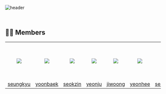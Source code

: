 ![header](https://capsule-render.vercel.app/api?type=soft&color=auto&height=300&section=header&text=CS-Itzy&desc=Computer%Science%20Study%20Group!&fontSize=90&descAlign=57&descAlignY=70&&animation=twinkling)

<br />

## 👨‍💻 Members

<table>
  <tr height="125px">
    <td align="center" width="120px">
      <a href="https://github.com/ed-kyu"><img src="https://avatars.githubusercontent.com/u/76573337?v=4"/></a>
    </td>
    <td align="center" width="120px">
      <a href="https://github.com/YoonBaek/"><img src="https://avatars.githubusercontent.com/u/69225659?v=4"/></a>
    </td>
    <td align="center" width="120px">
      <a href="https://github.com/seokzin/"><img src="https://avatars.githubusercontent.com/u/43740455?v=4"/></a>
    </td>
    <td align="center" width="120px">
      <a href="https://github.com/Julia-we-s2"><img src="https://avatars.githubusercontent.com/u/77710182?v=4"/></a>
    </td>
    <td align="center" width="120px">
      <a href="https://github.com/j2woong1"><img src="https://avatars.githubusercontent.com/u/25497798?v=4"/></a>
    </td>
    <td align="center" width="120px">
      <a href="https://github.com/devpla/"><img src="https://avatars.githubusercontent.com/u/87457066?v=4"/></a>
    </td>
    <td align="center" width="120px">
      <a href="https://github.com/chaselover/"><img src="https://avatars.githubusercontent.com/u/79824434?v=4"/></a>
    </td>
  </tr>
  <tr height="">
    <td align="center" width="120px">
      <a href="https://github.com/ed-kyu">seungkyu</a>
    </td>
    <td align="center" width="120px">
      <a href="https://github.com/YoonBaek/">yoonbaek</a>
    </td>
    <td align="center" width="120px">
      <a href="https://github.com/seokzin/">seokzin</a>
    </td>
    <td align="center" width="120px">
      <a href="https://github.com/Julia-we-s2">yeonju</a>
    </td>
    <td align="center" width="120px">
      <a href="https://github.com/j2woong1">jiwoong</a>
    </td>
    <td align="center" width="120px">
      <a href="https://github.com/devpla/">yeonhee</a>
    </td>
    <td align="center" width="120px">
      <a href="https://github.com/chaselover/">seungjoo</a>
    </td>
  </tr>
</table>
